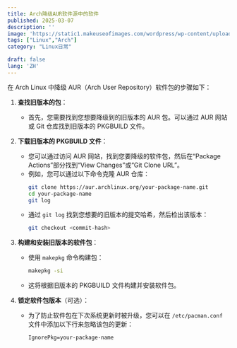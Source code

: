 ```yaml
---
title: Arch降级AUR软件源中的软件
published: 2025-03-07
description: ''
image: 'https://static1.makeuseofimages.com/wordpress/wp-content/uploads/2021/09/what-is-arch-linux.jpg'
tags: ["Linux","Arch"]
category: "Linux日常"

draft: false 
lang: 'ZH'
---
```






在 Arch Linux 中降级 AUR（Arch User Repository）软件包的步骤如下：

1. **查找旧版本的包**：
   - 首先，您需要找到您想要降级到的旧版本的 AUR 包。可以通过 AUR 网站或 Git 仓库找到旧版本的 PKGBUILD 文件。

2. **下载旧版本的 PKGBUILD 文件**：
   - 您可以通过访问 AUR 网站，找到您要降级的软件包，然后在“Package Actions”部分找到“View Changes”或“Git Clone URL”。
   - 例如，您可以通过以下命令克隆 AUR 仓库：
     ```bash
     git clone https://aur.archlinux.org/your-package-name.git
     cd your-package-name
     git log
     ```
   - 通过 `git log` 找到您想要的旧版本的提交哈希，然后检出该版本：
     ```bash
     git checkout <commit-hash>
     ```

3. **构建和安装旧版本的软件包**：
   - 使用 `makepkg` 命令构建包：
     ```bash
     makepkg -si
     ```
   - 这将根据旧版本的 PKGBUILD 文件构建并安装软件包。

4. **锁定软件包版本**（可选）：
   - 为了防止软件包在下次系统更新时被升级，您可以在 `/etc/pacman.conf` 文件中添加以下行来忽略该包的更新：
     ```plaintext
     IgnorePkg=your-package-name
     ```

